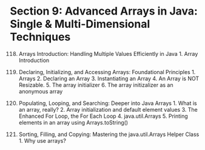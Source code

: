 # Section 9: Advanced Arrays in Java: Single & Multi-Dimensional Techniques

118. Arrays Introduction: Handling Multiple Values Efficiently in Java
    1. Array Introduction

119. Declaring, Initializing, and Accessing Arrays: Foundational Principles
    1. Arrays
    2. Declaring an Array
    3. Instantiating an Array
    4. An Array is NOT Resizable.
    5. The array initializer
    6. The array initizalizer as an anonymous array

120. Populating, Looping, and Searching: Deeper into Java Arrays
    1. What is an array, really?
    2. Array initialization and default element values
    3. The Enhanced For Loop, the For Each Loop
    4. java.util.Arrays
    5. Printing elements in an array using Arrays.toString()

121. Sorting, Filling, and Copying: Mastering the java.util.Arrays Helper Class
    1. Why use arrays?